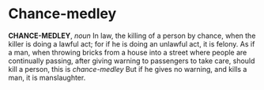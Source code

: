 # Chance-medley

**CHANCE-MEDLEY**, _noun_ In law, the killing of a person by chance, when the killer is doing a lawful act; for if he is doing an unlawful act, it is felony. As if a man, when throwing bricks from a house into a street where people are continually passing, after giving warning to passengers to take care, should kill a person, this is _chance-medley_ But if he gives no warning, and kills a man, it is manslaughter.